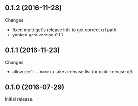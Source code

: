 ## 0.1.2 (2016-11-28)
Changes:

 - fixed multi-get's release info to get correct url path
 - yanked gem version 0.1.1

## 0.1.1 (2016-11-23)
Changes:

 - allow `get`'s `--name` to take a release list for multi-release d/l.

## 0.1.0 (2016-07-29)

Initial release.

